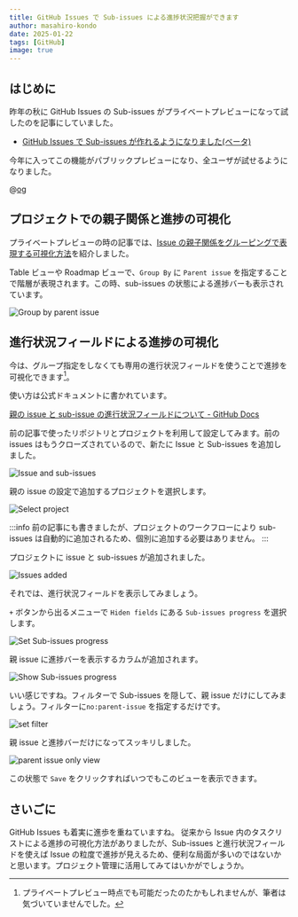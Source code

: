 ```yaml
---
title: GitHub Issues で Sub-issues による進捗状況把握ができます
author: masahiro-kondo
date: 2025-01-22
tags: [GitHub]
image: true
---
```


## はじめに

昨年の秋に GitHub Issues の Sub-issues がプライベートプレビューになって試したのを記事にしていました。

- [GitHub Issues で Sub-issues が作れるようになりました(ベータ) ](/blogs/2024/10/05/github-issues-with-sub-issues-beta/)

今年に入ってこの機能がパブリックプレビューになり、全ユーザが試せるようになりました。

@[og](https://github.blog/changelog/2025-01-13-evolving-github-issues-public-preview/)

## プロジェクトでの親子関係と進捗の可視化
プライベートプレビューの時の記事では、[Issue の親子関係をグルーピングで表現する可視化方法](/blogs/2024/10/05/github-issues-with-sub-issues-beta/#issue-の階層構造の可視化)を紹介しました。

Table ビューや Roadmap ビューで、`Group By` に `Parent issue` を指定することで階層が表現されます。この時、sub-issues の状態による進捗バーも表示されています。

![Group by parent issue](https://i.gyazo.com/9479ff561b49190ad7fcdf9bd9f760a5.png)

## 進行状況フィールドによる進捗の可視化
今は、グループ指定をしなくても専用の進行状況フィールドを使うことで進捗を可視化できます[^1]。

[^1]: プライベートプレビュー時点でも可能だったのたかもしれませんが、筆者は気づいていませんでした。

使い方は公式ドキュメントに書かれています。

[親の issue と sub-issue の進行状況フィールドについて - GitHub Docs](https://docs.github.com/ja/issues/planning-and-tracking-with-projects/understanding-fields/about-parent-issue-and-sub-issue-progress-fields)

前の記事で使ったリポジトリとプロジェクトを利用して設定してみます。前の issues はもうクローズされているので、新たに Issue と Sub-issues を追加しました。

![Issue and sub-issues](https://i.gyazo.com/c9df8229161077e419feb93e3d411357.png)

親の issue の設定で追加するプロジェクトを選択します。

![Select project](https://i.gyazo.com/b20677075835686639245b6b32f53de5.png)

:::info
前の記事にも書きましたが、プロジェクトのワークフローにより sub-issues は自動的に追加されるため、個別に追加する必要はありません。
:::

プロジェクトに issue と sub-issues が追加されました。

![Issues added](https://i.gyazo.com/3d79da2aa285ad746a7688dead3761d7.png)

それでは、進行状況フィールドを表示してみましょう。

`+` ボタンから出るメニューで `Hiden fields` にある `Sub-issues progress` を選択します。

![Set Sub-issues progress](https://i.gyazo.com/7b41cbf381a1bd7d6d58702c2286f55c.png)

親 issue に進捗バーを表示するカラムが追加されます。

![Show Sub-issues progress](https://i.gyazo.com/a07ba5d868dfccc76a470ffcbe8bf4f6.png)

いい感じですね。フィルターで Sub-issues を隠して、親 issue だけにしてみましょう。フィルターに`no:parent-issue` を指定するだけです。

![set filter](https://i.gyazo.com/fc0ec0b835e5e7be1a3f19f4b3df9bab.png)

親 issue と進捗バーだけになってスッキリしました。

![parent issue only view](https://i.gyazo.com/6aa5396a24c132e10f8c042a40e3c297.png)

この状態で `Save` をクリックすればいつでもこのビューを表示できます。

## さいごに
GitHub Issues も着実に進歩を重ねていますね。
従来から Issue 内のタスクリストによる進捗の可視化方法がありましたが、Sub-issues と進行状況フィールドを使えば Issue の粒度で進捗が見えるため、便利な局面が多いのではないかと思います。プロジェクト管理に活用してみてはいかがでしょうか。

